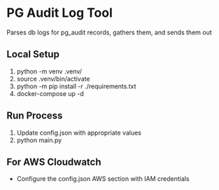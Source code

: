 # PG Audit Log Tool

Parses db logs for pg_audit records, gathers them, and sends them out

## Local Setup

1. python -m venv .venv/
1. source .venv/bin/activate
1. python -m pip install -r ./requirements.txt
1. docker-compose up -d

## Run Process

1. Update config.json with appropriate values
1. python main.py

## For AWS Cloudwatch

- Configure the config.json AWS section with IAM credentials
